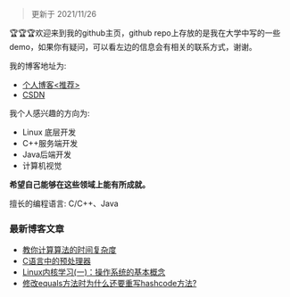 > 更新于 2021/11/26

:trophy::trophy::trophy:欢迎来到我的github主页，github repo上存放的是我在大学中写的一些demo，如果你有疑问，可以看左边的信息会有相关的联系方式，谢谢。

我的博客地址为: 
- [个人博客<推荐>](https://blog.dreamforme.top/) 
- [CSDN](https://blog.csdn.net/weixin_42792088)

我个人感兴趣的方向为: 
- Linux 底层开发
- C++服务端开发
- Java后端开发
- 计算机视觉

**希望自己能够在这些领域上能有所成就。**

擅长的编程语言: C/C++、Java

### 最新博客文章

<!-- BLOG-POST-LIST:START -->
- [教你计算算法的时间复杂度](http://1291945816.github.io/2021/11/28/%E6%95%99%E4%BD%A0%E8%AE%A1%E7%AE%97%E7%AE%97%E6%B3%95%E7%9A%84%E6%97%B6%E9%97%B4%E5%A4%8D%E6%9D%82%E5%BA%A6/)
- [C语言中的预处理器](http://1291945816.github.io/2021/11/27/C%E8%AF%AD%E8%A8%80%E4%B8%AD%E7%9A%84%E9%A2%84%E5%A4%84%E7%90%86%E5%99%A8/)
- [Linux内核学习&lpar;一&rpar;：操作系统的基本概念](http://1291945816.github.io/2021/11/24/Linux%E5%86%85%E6%A0%B8%E5%AD%A6%E4%B9%A0-%E4%B8%80-%EF%BC%9A%E6%93%8D%E4%BD%9C%E7%B3%BB%E7%BB%9F%E7%9A%84%E5%9F%BA%E6%9C%AC%E6%A6%82%E5%BF%B5/)
- [修改equals方法时为什么还要重写hashcode方法?](http://1291945816.github.io/2020/06/22/%E4%BF%AE%E6%94%B9equals%E6%96%B9%E6%B3%95%E6%97%B6%E4%B8%BA%E4%BB%80%E4%B9%88%E8%BF%98%E8%A6%81%E9%87%8D%E5%86%99hashcode%E6%96%B9%E6%B3%95/)
<!-- BLOG-POST-LIST:END -->

